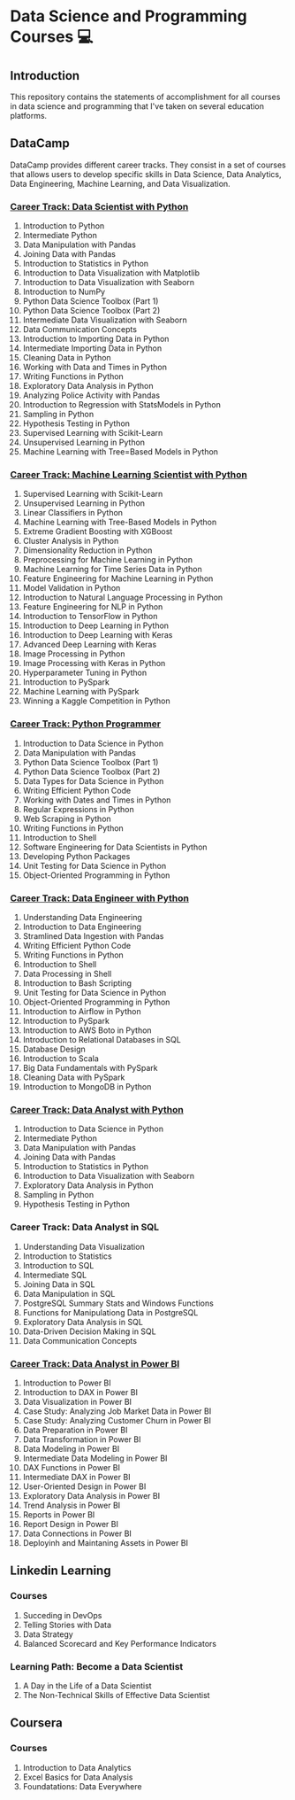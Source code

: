 
# Data Science and Programming Courses 💻

## Introduction
This repository contains the statements of accomplishment for all courses in data science and programming that I've taken on several education platforms.

## DataCamp
DataCamp provides different career tracks. They consist in a set of courses that allows users to develop specific skills in Data Science, Data Analytics, Data Engineering, Machine Learning, and Data Visualization.

### [Career Track: Data Scientist with Python](https://github.com/faerazo/data-science-and-programming-courses/blob/38ce48b17e6c29e77aac817af2aab6c4f42104ab/DataCamp/Data%20Scientist%20with%20Python.pdf)
1. Introduction to Python
2. Intermediate Python
3. Data Manipulation with Pandas
4. Joining Data with Pandas
5. Introduction to Statistics in Python
6. Introduction to Data Visualization with Matplotlib
7. Introduction to Data Visualization with Seaborn
8. Introduction to NumPy
9. Python Data Science Toolbox (Part 1)
10. Python Data Science Toolbox (Part 2)
11. Intermediate Data Visualization with Seaborn
12. Data Communication Concepts
13. Introduction to Importing Data in Python
14. Intermediate Importing Data in Python
15. Cleaning Data in Python
16. Working with Data and Times in Python
17. Writing Functions in Python
18. Exploratory Data Analysis in Python
19. Analyzing Police Activity with Pandas
20. Introduction to Regression with StatsModels in Python
21. Sampling in Python
22. Hypothesis Testing in Python
23. Supervised Learning with Scikit-Learn
24. Unsupervised Learning in Python
25. Machine Learning with Tree=Based Models in Python

### [Career Track: Machine Learning Scientist with Python](https://github.com/faerazo/data-science-and-programming-courses/blob/ba9df85dcf0aa7bb644aa4cab0f154769ad7fa88/DataCamp/Machine%20Learning%20Scientist%20with%20Python.pdf)
1. Supervised Learning with Scikit-Learn
2. Unsupervised Learning in Python
3. Linear Classifiers in Python
4. Machine Learning with Tree-Based Models in Python
5. Extreme Gradient Boosting with XGBoost
6. Cluster Analysis in Python
7. Dimensionality Reduction in Python
8. Preprocessing for Machine Learning in Python
9. Machine Learning for Time Series Data in Python
10. Feature Engineering for Machine Learning in Python
11. Model Validation in Python
12. Introduction to Natural Language Processing in Python
13. Feature Engineering for NLP in Python
14. Introduction to TensorFlow in Python
15. Introduction to Deep Learning in Python
16. Introduction to Deep Learning with Keras
17. Advanced Deep Learning with Keras
18. Image Processing in Python
19. Image Processing with Keras in Python
20. Hyperparameter Tuning in Python
21. Introduction to PySpark
22. Machine Learning with PySpark
23. Winning a Kaggle Competition in Python

### [Career Track: Python Programmer](https://github.com/faerazo/data-science-and-programming-courses/blob/ba9df85dcf0aa7bb644aa4cab0f154769ad7fa88/DataCamp/Python%20Programmer.pdf)
1. Introduction to Data Science in Python
2. Data Manipulation with Pandas
3. Python Data Science Toolbox (Part 1)
4. Python Data Science Toolbox (Part 2)
5. Data Types for Data Science in Python
6. Writing Efficient Python Code
7. Working with Dates and Times in Python
8. Regular Expressions in Python
9. Web Scraping in Python
10. Writing Functions in Python
11. Introduction to Shell
12. Software Engineering for Data Scientists in Python
13. Developing Python Packages
14. Unit Testing for Data Science in Python
15. Object-Oriented Programming in Python

### [Career Track: Data Engineer with Python](https://github.com/faerazo/data-science-and-programming-courses/blob/ba9df85dcf0aa7bb644aa4cab0f154769ad7fa88/DataCamp/Data%20Engineer%20with%20Python.pdf)
1. Understanding Data Engineering
2. Introduction to Data Engineering
3. Stramlined Data Ingestion with Pandas
4. Writing Efficient Python Code
5. Writing Functions in Python
6. Introduction to Shell
7. Data Processing in Shell
8. Introduction to Bash Scripting
9. Unit Testing for Data Science in Python
10. Object-Oriented Programming in Python
11. Introduction to Airflow in Python
12. Introduction to PySpark
13. Introduction to AWS Boto in Python
14. Introduction to Relational Databases in SQL
15. Database Design
16. Introduction to Scala
17. Big Data Fundamentals with PySpark
18. Cleaning Data with PySpark
19. Introduction to MongoDB in Python

### [Career Track: Data Analyst with Python](https://github.com/faerazo/data-science-and-programming-courses/blob/ba9df85dcf0aa7bb644aa4cab0f154769ad7fa88/DataCamp/Data%20Analyst%20with%20Python.pdf)
1. Introduction to Data Science in Python
2. Intermediate Python
3. Data Manipulation with Pandas
4. Joining Data with Pandas
5. Introduction to Statistics in Python
6. Introduction to Data Visualization with Seaborn
7. Exploratory Data Analysis in Python
8. Sampling in Python
9. Hypothesis Testing in Python

### Career Track: Data Analyst in SQL
1. Understanding Data Visualization
2. Introduction to Statistics
3. Introduction to SQL
4. Intermediate SQL
5. Joining Data in SQL
6. Data Manipulation in SQL
7. PostgreSQL Summary Stats and Windows Functions
8. Functions for Manipulationg Data in PostgreSQL
9. Exploratory Data Analysis in SQL
10. Data-Driven Decision Making in SQL
11. Data Communication Concepts

### [Career Track: Data Analyst in Power BI](https://github.com/faerazo/data-science-and-programming-courses/blob/ba9df85dcf0aa7bb644aa4cab0f154769ad7fa88/DataCamp/Data%20Analyst%20in%20Power%20BI.pdf)
1. Introduction to Power BI
2. Introduction to DAX in Power BI
3. Data Visualization in Power BI
4. Case Study: Analyzing Job Market Data in Power BI
5. Case Study: Analyzing Customer Churn in Power BI
6. Data Preparation in Power BI
7. Data Transformation in Power BI
8. Data Modeling in Power BI
9. Intermediate Data Modeling in Power BI
10. DAX Functions in Power BI
11. Intermediate DAX in Power BI
12. User-Oriented Design in Power BI
13. Exploratory Data Analysis in Power BI
14. Trend Analysis in Power BI
15. Reports in Power BI
16. Report Design in Power BI
17. Data Connections in Power BI
18. Deployinh and Maintaning Assets in Power BI

## Linkedin Learning

### Courses
1. Succeding in DevOps
2. Telling Stories with Data
3. Data Strategy
4. Balanced Scorecard and Key Performance Indicators

### Learning Path: Become a Data Scientist
1. A Day in the Life of a Data Scientist
2. The Non-Technical Skills of Effective Data Scientist

## Coursera 
### Courses
1. Introduction to Data Analytics
2. Excel Basics for Data Analysis 
3. Foundatations: Data Everywhere
